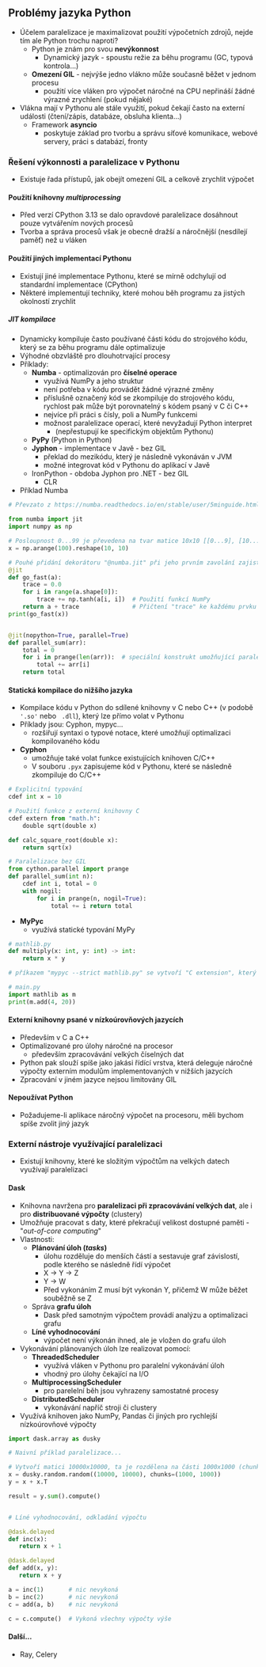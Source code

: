 ## Problémy jazyka Python

- Účelem paralelizace je maximalizovat použití výpočetních zdrojů, nejde tím ale Python trochu naproti?
  - Python je znám pro svou **nevýkonnost**
    - Dynamický jazyk - spoustu režie za běhu programu (GC, typová kontrola...)
  - **Omezení GIL** - nejvýše jedno vlákno může současně běžet v jednom procesu
    - použití více vláken pro výpočet náročné na CPU nepřináší žádné výrazné zrychlení (pokud nějaké)
- Vlákna mají v Pythonu ale stále využití, pokud čekají často na externí události (čtení/zápis, databáze, obsluha klienta...)
  - Framework **asyncio**
    - poskytuje základ pro tvorbu a správu síťové komunikace, webové servery, práci s databází, fronty

### Řešení výkonnosti a paralelizace v Pythonu

- Existuje řada přístupů, jak obejít omezení GIL a celkově zrychlit výpočet

#### Použití knihovny _multiprocessing_

- Před verzí CPython 3.13 se dalo opravdové paralelizace dosáhnout pouze vytvářením nových procesů
- Tvorba a správa procesů však je obecně dražší a náročnější (nesdílejí paměť) než u vláken

#### Použití jiných implementací Pythonu

- Existují jiné implementace Pythonu, které se mírně odchylují od standardní implementace (CPython)
- Některé implementují techniky, které mohou běh programu za jistých okolností zrychlit

##### JIT kompilace

- Dynamicky kompiluje často používané části kódu do strojového kódu, který se za běhu programu dále optimalizuje
- Výhodné obzvláště pro dlouhotrvající procesy
- Příklady:
  - **Numba** - optimalizován pro **číselné operace**
    - využívá NumPy a jeho struktur
    - není potřeba v kódu provádět žádné výrazné změny
    - příslušně označený kód se zkompiluje do strojového kódu, rychlost pak může být porovnatelný s kódem psaný v C či C++
    - nejvíce při práci s čísly, poli a NumPy funkcemi
    - možnost paralelizace operací, které nevyžadují Python interpret
      - (nepřestupují ke specifickým objektům Pythonu)
  - **PyPy** (Python in Python)
  - **Jyphon** - implementace v Javě - bez GIL
    - překlad do mezikódu, který je následně vykonáván v JVM
    - možné integrovat kód v Pythonu do aplikací v Javě
  - IronPython - obdoba Jyphon pro .NET - bez GIL
    - CLR
- Příklad Numba

```python
# Převzato z https://numba.readthedocs.io/en/stable/user/5minguide.html

from numba import jit
import numpy as np

# Posloupnost 0...99 je převedena na tvar matice 10x10 [[0...9], [10...19]...[90...99]]
x = np.arange(100).reshape(10, 10)

# Pouhé přidání dekorátoru "@numba.jit" při jeho prvním zavolání zajistí kompilaci funkce do strojového kódu
@jit
def go_fast(a):
    trace = 0.0
    for i in range(a.shape[0]):
		trace += np.tanh(a[i, i])  # Použití funkcí NumPy
    return a + trace               # Přičtení "trace" ke každému prvku matice
print(go_fast(x))


@jit(nopython=True, parallel=True)
def parallel_sum(arr):
	total = 0
	for i in prange(len(arr)):  # speciální konstrukt umožňující paralelní vykonání
		total += arr[i]
	return total
```

#### Statická kompilace do nižšího jazyka

- Kompilace kódu v Python do sdílené knihovny v C nebo C++ (v podobě `'.so'` nebo ` .dll`), který lze přímo volat v Pythonu
- Příklady jsou: Cyphon, mypyc...
  - rozšiřují syntaxi o typové notace, které umožňují optimalizaci kompilovaného kódu
- **Cyphon**
  - umožňuje také volat funkce existujících knihoven C/C++
  - V souboru `.pyx` zapisujeme kód v Pythonu, které se následně zkompiluje do C/C++

```python
# Explicitní typování
cdef int x = 10

# Použití funkce z externí knihovny C
cdef extern from "math.h":
	double sqrt(double x)

def calc_square_root(double x):
	return sqrt(x)

# Paralelizace bez GIL
from cython.parallel import prange
def parallel_sum(int n):
	cdef int i, total = 0
	with nogil:
		for i in prange(n, nogil=True):
			total += i return total
```

- **MyPyc**
  - využívá statické typování MyPy

```python
# mathlib.py
def multiply(x: int, y: int) -> int:
    return x * y

# příkazem "mypyc --strict mathlib.py" se vytvoří "C extension", který lze v Pythonu importotvat jako běžný modul

# main.py
import mathlib as m
print(m.add(4, 20))

```

#### Externí knihovny psané v nízkoúrovňových jazycích

- Především v C a C++
- Optimalizované pro úlohy náročné na procesor
  - především zpracovávání velkých číselných dat
- Python pak slouží spíše jako jakási řídící vrstva, která deleguje náročné výpočty externím modulům implementovaných v nižších jazycích
- Zpracování v jiném jazyce nejsou limitovány GIL

#### Nepoužívat Python

- Požadujeme-li aplikace náročný výpočet na procesoru, měli bychom spíše zvolit jiný jazyk

### Externí nástroje využívající paralelizaci

- Existují knihovny, které ke složitým výpočtům na velkých datech využívají paralelizaci

#### Dask

- Knihovna navržena pro **paralelizaci při zpracovávání velkých dat**, ale i pro **distribuované výpočty** (clustery)
- Umožňuje pracovat s daty, které překračují velikost dostupné paměti - "_out-of-core computing_"
- Vlastnosti:
  - **Plánování úloh (_tasks_)**
    - úlohu rozděluje do menších částí a sestavuje graf závislostí, podle kterého se následně řídí výpočet
    - X -> Y -> Z
    - Y -> W
    - Před vykonáním Z musí být vykonán Y, přičemž W může běžet souběžně se Z
  - Správa **grafu úloh**
    - Dask před samotným výpočtem provádí analýzu a optimalizaci grafu
  - **Líné vyhodnocování**
    - výpočet není výkonán ihned, ale je vložen do grafu úloh
- Vykonávání plánovaných úloh lze realizovat pomocí:
  - **ThreadedScheduler**
    - využívá vláken v Pythonu pro paralelní vykonávání úloh
    - vhodný pro úlohy čekající na I/O
  - **MultiprocessingScheduler**
    - pro parelelní běh jsou vyhrazeny samostatné procesy
  - **DistributedScheduler**
    - vykonávání napříč stroji či clustery
- Využívá knihoven jako NumPy, Pandas či jiných pro rychlejší nízkoúrovňové výpočty

```python
import dask.array as dusky

# Naivní příklad paralelizace...

# Vytvoří matici 10000x10000, ta je rozdělena na části 1000x1000 (chunks), které se zpracují nezávisle na sobě
x = dusky.random.random((10000, 10000), chunks=(1000, 1000))
y = x + x.T

result = y.sum().compute()
```

```python

# Líné vyhodnocování, odkladání výpočtu

@dask.delayed
def inc(x):
   return x + 1

@dask.delayed
def add(x, y):
   return x + y

a = inc(1)       # nic nevykoná
b = inc(2)       # nic nevykoná
c = add(a, b)    # nic nevykoná

c = c.compute()  # Vykoná všechny výpočty výše
```

#### Další...

- Ray, Celery
